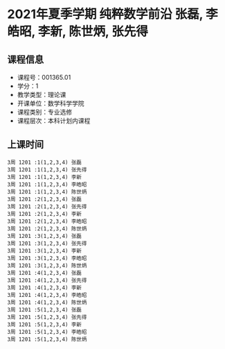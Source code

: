 # 2021年夏季学期 纯粹数学前沿 张磊, 李皓昭, 李新, 陈世炳, 张先得






## 课程信息

- 课程号：001365.01
- 学分：1
- 教学类型：理论课
- 开课单位：数学科学学院
- 课程类别：专业选修
- 课程层次：本科计划内课程

## 上课时间

```
3周 1201 :1(1,2,3,4) 张磊
3周 1201 :1(1,2,3,4) 张先得
3周 1201 :1(1,2,3,4) 李新
3周 1201 :1(1,2,3,4) 李皓昭
3周 1201 :1(1,2,3,4) 陈世炳
3周 1201 :2(1,2,3,4) 张磊
3周 1201 :2(1,2,3,4) 张先得
3周 1201 :2(1,2,3,4) 李新
3周 1201 :2(1,2,3,4) 李皓昭
3周 1201 :2(1,2,3,4) 陈世炳
3周 1201 :3(1,2,3,4) 张磊
3周 1201 :3(1,2,3,4) 张先得
3周 1201 :3(1,2,3,4) 李新
3周 1201 :3(1,2,3,4) 李皓昭
3周 1201 :3(1,2,3,4) 陈世炳
3周 1201 :4(1,2,3,4) 张磊
3周 1201 :4(1,2,3,4) 张先得
3周 1201 :4(1,2,3,4) 李新
3周 1201 :4(1,2,3,4) 李皓昭
3周 1201 :4(1,2,3,4) 陈世炳
3周 1201 :5(1,2,3,4) 张磊
3周 1201 :5(1,2,3,4) 张先得
3周 1201 :5(1,2,3,4) 李新
3周 1201 :5(1,2,3,4) 李皓昭
3周 1201 :5(1,2,3,4) 陈世炳
```

